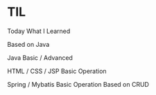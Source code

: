 # TIL
 Today What I Learned

Based on Java

Java
Basic / Advanced

HTML / CSS / JSP
Basic Operation

Spring / Mybatis
Basic Operation
Based on CRUD
